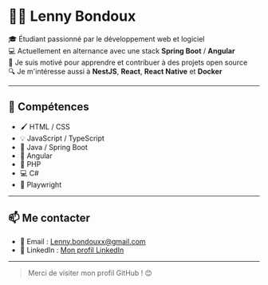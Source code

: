 # 👨‍🎓 Lenny Bondoux

🎓 Étudiant passionné par le développement web et logiciel  
💻 Actuellement en alternance avec une stack **Spring Boot** / **Angular**  
🚀 Je suis motivé pour apprendre et contribuer à des projets open source  
🔍 Je m'intéresse aussi à **NestJS**, **React**, **React Native** et **Docker**

---

## 🔧 Compétences

- 🖌️ HTML / CSS  
- 💡 JavaScript / TypeScript  
- 🧠 Java / Spring Boot  
- 🎨 Angular  
- 🔧 PHP
- 💻 C#
- 🧪 Playwright

---

## 📫 Me contacter

- 📧 Email : [Lenny.bondouxx@gmail.com](mailto:Lenny.bondouxx@gmail.com)  
- 💼 LinkedIn : [Mon profil LinkedIn](https://www.linkedin.com/in/lennybondoux/)

---

> Merci de visiter mon profil GitHub ! 😊
